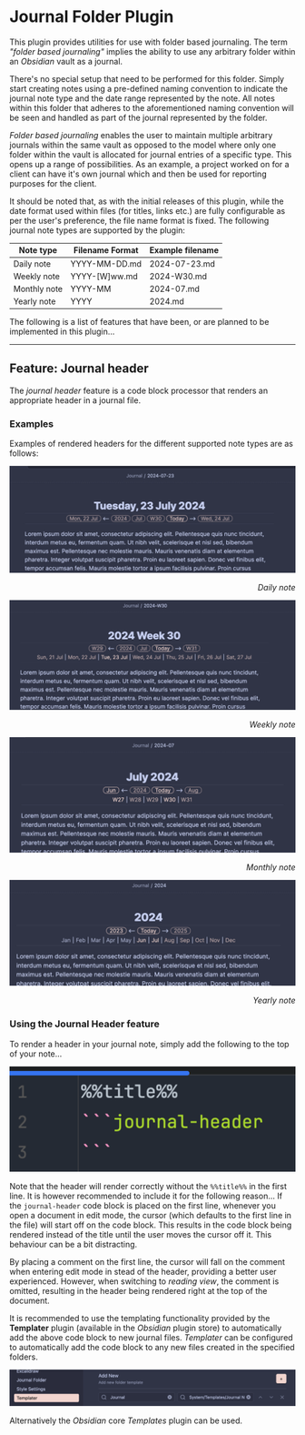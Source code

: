 # Journal Folder Plugin

This plugin provides utilities for use with folder based journaling.  The term _"folder based journaling"_ implies the ability to use any arbitrary folder within an _Obsidian_ vault as a journal.

There's no special setup that need to be performed for this folder.  Simply start creating notes using a pre-defined naming convention to indicate the journal note type and the date range represented by the note.  All notes within this folder that adheres to the aforementioned naming convention will be seen and handled as part of the journal represented by the folder.

_Folder based journaling_ enables the user to maintain multiple arbitrary journals within the same vault as opposed to the model where only one folder within the vault is allocated for journal entries of a specific type.  This opens up a range of possibilities.  As an example, a project worked on for a client can have it's own journal which and then be used for reporting purposes for the client.

It should be noted that, as with the initial releases of this plugin, while the date format used within files (for titles, links etc.) are fully configurable as per the user's preference, the file name format is fixed.  The following journal note types are supported by the plugin:

| **Note type** | **Filename Format** | Example filename |
| ------------- | ------------------- | ---------------- |
| Daily note    | YYYY-MM-DD.md       | 2024-07-23.md    |
| Weekly note   | YYYY-[W]ww.md       | 2024-W30.md      |
| Monthly note  | YYYY-MM             | 2024-07.md       |
| Yearly note   | YYYY                | 2024.md          |

The following is a list of features that have been, or are planned to be implemented in this plugin...


---
## Feature: Journal header

The _journal header_ feature is a code block processor that renders an appropriate header in a journal file.  

### Examples
Examples of rendered headers for the different supported note types are as follows:

![](documents/attachments/Pasted%20image%2020240706102800.png)
<div style='text-align: right; font-style: italic'>Daily note</div>


![](documents/attachments/Pasted%20image%2020240706103524.png)
<div style='text-align: right; font-style: italic'>Weekly note</div>


![](documents/attachments/Pasted%20image%2020240706103917.png)
<div style='text-align: right; font-style: italic'>Monthly note</div>


![](documents/attachments/Pasted%20image%2020240706104024.png)
<div style='text-align: right; font-style: italic'>Yearly note</div>

### Using the Journal Header feature
To render a header in your journal note, simply add the following to the top of your note...

![](documents/attachments/Pasted%20image%2020240706111931.png)

Note that the header will render correctly without the `%%title%%` in the first line.   It is however recommended to include it for the following reason... If the `journal-header` code block is placed on the first line, whenever you open a document in edit mode, the cursor (which defaults to the first line in the file) will start off on the code block.  This results in the code block being rendered instead of the title until the user moves the cursor off it.  This behaviour can be a bit distracting.

By placing a comment on the first line, the cursor will fall on the comment when entering edit mode in stead of the header, providing a better user experienced.   However, when switching to _reading view_, the comment is omitted, resulting in the header being rendered right at the top of the document.

It is recommended to use the templating functionality provided by the __Templater__ plugin (available in the _Obsidian_ plugin store) to automatically add the above code block to new journal files.   _Templater_ can be configured to automatically add the code block to any new files created in the specified folders.

![](documents/attachments/Pasted%20image%2020240706113526.png)

Alternatively the _Obsidian_ core _Templates_ plugin can be used.